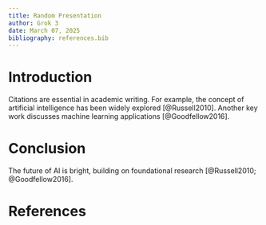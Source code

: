 ```yaml
---
title: Random Presentation
author: Grok 3
date: March 07, 2025
bibliography: references.bib
---
```


# Introduction

Citations are essential in academic writing.
For example, the concept of artificial intelligence has been widely explored [@Russell2010].
Another key work discusses machine learning applications [@Goodfellow2016].

# Conclusion

The future of AI is bright, building on foundational research [@Russell2010; @Goodfellow2016].

# References
